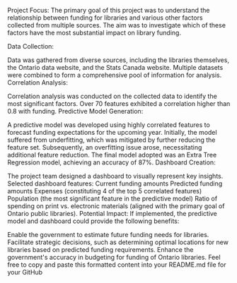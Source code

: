 Project Focus:
The primary goal of this project was to understand the relationship between funding for libraries and various other factors collected from multiple sources. The aim was to investigate which of these factors have the most substantial impact on library funding.

Data Collection:

Data was gathered from diverse sources, including the libraries themselves, the Ontario data website, and the Stats Canada website.
Multiple datasets were combined to form a comprehensive pool of information for analysis.
Correlation Analysis:

Correlation analysis was conducted on the collected data to identify the most significant factors.
Over 70 features exhibited a correlation higher than 0.8 with funding.
Predictive Model Generation:

A predictive model was developed using highly correlated features to forecast funding expectations for the upcoming year.
Initially, the model suffered from underfitting, which was mitigated by further reducing the feature set.
Subsequently, an overfitting issue arose, necessitating additional feature reduction.
The final model adopted was an Extra Tree Regression model, achieving an accuracy of 87%.
Dashboard Creation:

The project team designed a dashboard to visually represent key insights.
Selected dashboard features:
Current funding amounts
Predicted funding amounts
Expenses (constituting 4 of the top 5 correlated features)
Population (the most significant feature in the predictive model)
Ratio of spending on print vs. electronic materials (aligned with the primary goal of Ontario public libraries).
Potential Impact:
If implemented, the predictive model and dashboard could provide the following benefits:

Enable the government to estimate future funding needs for libraries.
Facilitate strategic decisions, such as determining optimal locations for new libraries based on predicted funding requirements.
Enhance the government's accuracy in budgeting for funding of Ontario libraries.
Feel free to copy and paste this formatted content into your README.md file for your GitHub
